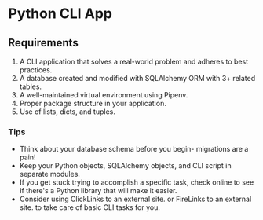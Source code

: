 # Python CLI App
## Requirements
1. A CLI application that solves a real-world problem and adheres to best practices.
2. A database created and modified with SQLAlchemy ORM with 3+ related tables.
3. A well-maintained virtual environment using Pipenv.
4. Proper package structure in your application.
5. Use of lists, dicts, and tuples.

### Tips
- Think about your database schema before you begin- migrations are a pain!
- Keep your Python objects, SQLAlchemy objects, and CLI script in separate modules.
- If you get stuck trying to accomplish a specific task, check online to see if there's a Python library that will make it easier.
- Consider using ClickLinks to an external site. or FireLinks to an external site. to take care of basic CLI tasks for you.
